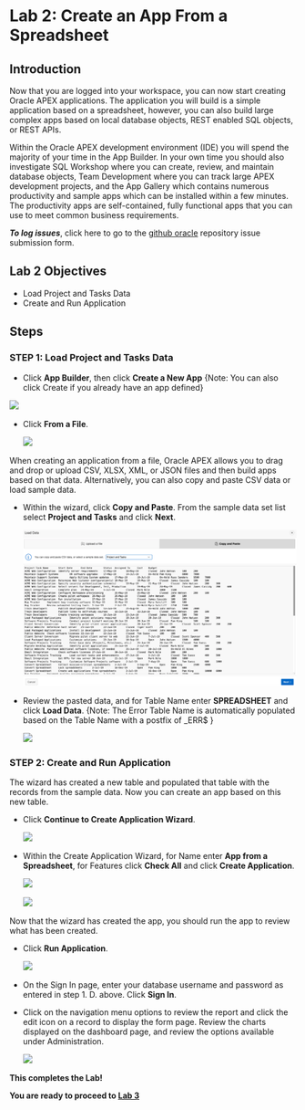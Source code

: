 # Lab 2: Create an App From a Spreadsheet

## Introduction

Now that you are logged into your workspace, you can now start creating Oracle APEX applications. The application you will build is a simple application based on a spreadsheet, however, you can also build large complex apps based on local database objects, REST enabled SQL objects, or REST APIs.

Within the Oracle APEX development environment (IDE) you will spend the majority of your time in the App Builder. In your own time you should also investigate SQL Workshop where you can create, review, and maintain database objects, Team Development where you can track large APEX development projects, and the App Gallery which contains numerous productivity and sample apps which can be installed within a few minutes. The productivity apps are self-contained, fully functional apps that you can use to meet common business requirements.

***To log issues***, click here to go to the [github oracle](https://github.com/oracle/learning-library/issues/new) repository issue submission form.

## Lab 2 Objectives

- Load Project and Tasks Data 
- Create and Run Application

## Steps

### **STEP 1:** Load Project and Tasks Data

-  Click **App Builder**, then click **Create a New App**
{Note: You can also click Create if you already have an app defined}

  ![](images/Lab200/001.png)

- Click **From a File**.

  ![](images/Lab200/002.png)

When creating an application from a file, Oracle APEX allows you to drag and drop or upload CSV, XLSX, XML, or JSON files and then build apps based on that data. Alternatively, you can also copy and paste CSV data or load sample data. 

- Within the wizard, click **Copy and Paste**.
From the sample data set list select **Project and Tasks** and click **Next**.

  ![](images/Lab200/003.png)

- Review the pasted data, and for Table Name enter **SPREADSHEET** and click **Load Data**.
{Note: The Error Table Name is automatically populated based on the Table Name with a postfix of _ERR$ }

  ![](images/Lab200/004.png)

### **STEP 2:** Create and Run Application

The wizard has created a new table and populated that table with the records from the sample data. Now you can create an app based on this new table.

- Click **Continue to Create Application Wizard**.

  ![](images/Lab200/005.png)

- Within the Create Application Wizard, for Name enter **App from a Spreadsheet**, 
for Features click **Check All** and click **Create Application**.

  ![](images/Lab200/006.png)
  
  ![](images/Lab200/007.png)

Now that the wizard has created the app, you should run the app to review what has been created.

- Click **Run Application**.

  ![](images/Lab200/008.png)

- On the Sign In page, enter your database username and password as entered in step 1. D. above. Click **Sign In**. 

- Click on the navigation menu options to review the report and click the edit icon on a record to display the form page. Review the charts displayed on the dashboard page, and review the options available under Administration.

  ![](images/Lab200/009.png)


**This completes the Lab!**

**You are ready to proceed to [Lab 3](?page=Lab3.md)**
